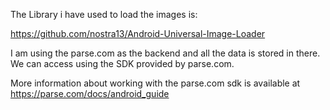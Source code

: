 The Library i have used to load the images is:

https://github.com/nostra13/Android-Universal-Image-Loader

I am using the parse.com as the backend and all the data is stored in there. We can access using the SDK provided by parse.com.

More information about working with the parse.com sdk is available at 
https://parse.com/docs/android_guide
